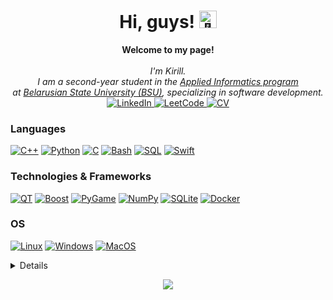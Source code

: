 <h1 align="center">Hi, guys! <img src="https://github-production-user-asset-6210df.s3.amazonaws.com/24524555/238178097-766d336d-b87d-44ba-807c-c51de2bc6b4d.gif" width="28px" alt="👋"></h1>

<p align="center">
    <b>Welcome to my page!</b><br><br>
    <i>
        I'm Kirill.<br>
        I am a second-year student in the <a href="https://fpmi.bsu.by/en/main.aspx">Applied Informatics program</a><br> at <a href="https://bsu.by/en/"> Belarusian State University (BSU)</a>, specializing in software development.
    </i><br>
    <a href="https://www.linkedin.com/in/Kirill-zavadsky-13a76a221/">
        <img src="https://img.shields.io/badge/LinkedIn-blue?style=flat-square&logo=linkedin" alt="LinkedIn">
    </a>
    <a href="https://leetcode.com/kiriller_102/">
        <img src="https://img.shields.io/badge/LeetCode-blue?style=flat-square&logo=LeetCode" alt="LeetCode">
    </a>
    <a href="https://github.com/Kiriller102/CV">
        <img src="https://img.shields.io/badge/CV-blue?style=flat-square" alt="CV">
    </a>
</p>

### Languages
[![C++](https://img.shields.io/badge/c++-black?style=for-the-badge&logo=cplusplus)](https://github.com/Kiriller102)
[![Python](https://img.shields.io/badge/python-black?style=for-the-badge&logo=python)](https://github.com/Kiriller102)
[![C](https://img.shields.io/badge/c-black?style=for-the-badge&logo=c)](https://github.com/Kiriller102)
[![Bash](https://img.shields.io/badge/bash-black?style=for-the-badge&logo=gnu-bash&logoColor=white)](https://github.com/Kiriller102)
[![SQL](https://img.shields.io/badge/sql-black?style=for-the-badge&logo=mysql)](https://github.com/Kiriller102)
[![Swift](https://img.shields.io/badge/swift-black?style=for-the-badge&logo=swift)](https://github.com/Kiriller102)

### Technologies & Frameworks
[![QT](https://img.shields.io/badge/QT-black?style=for-the-badge&logo=QT)](https://github.com/Kiriller102)
[![Boost](https://img.shields.io/badge/Boost-black?style=for-the-badge&logo=cplusplus)](https://github.com/Kiriller102)
[![PyGame](https://img.shields.io/badge/PyGame-black?style=for-the-badge&logo=python)](https://github.com/Kiriller102)
[![NumPy]((https://img.shields.io/badge/NumPy-black?style=for-the-badge&logo=python))](https://github.com/Kiriller102)
[![SQLite]((https://img.shields.io/badge/SQLite-black?style=for-the-badge&logo=SQLite))](https://github.com/Kiriller102)
[![Docker](https://img.shields.io/badge/docker-black?style=for-the-badge&logo=docker)](https://hub.docker.com/u/kiriller102)

### OS
[![Linux](https://img.shields.io/badge/linux-black?style=for-the-badge&logo=Linux)](https://github.com/Kiriller102)
[![Windows](https://img.shields.io/badge/Windows-black?style=for-the-badge&logo=Windows)](https://github.com/Kiriller102)
[![MacOS](https://img.shields.io/badge/MacOS-black?style=for-the-badge&logo=apple)](https://github.com/Kiriller102)

<details>
<p align="center">
  <a href="https://github.com/Kiriller102">
    <img src="http://github-profile-summary-cards.vercel.app/api/cards/profile-details?username=Kiriller102&theme=transparent" />
  </a>
  <a href="https://github.com/Kiriller102">
    <img src="https://github-readme-streak-stats.herokuapp.com/?user=Kiriller102&hide_border=true&card_width=338&theme=transparent" />
  </a>
  <a href="https://github.com/Kiriller102">
    <img src="https://github-readme-stats.vercel.app/api?username=Kiriller102&theme=transparent&hide=issues,contribs&show_icons=true)](https://github.com/meteorych/github-readme-stats" />
  </a>
  <a href="https://github.com/Kiriller102">
    <img src="http://github-profile-summary-cards.vercel.app/api/cards/stats?username=Kiriller102&theme=transparent" />
  </a>
  <a href="https://github.com/Kiriller102">
    <img src="https://github-readme-stats.vercel.app/api/top-langs/?username=Kiriller102&langs_count=10&exclude_repo=&hide=jupyter%20notebook,vim%20script,cmake,makefile,batchfile,emacs%20lisp,css,html&layout=default&card_width=699&hide_border=true&theme=transparent" />
  </a>
</p>
</details>

<p align="center">
  <a href="https://github.com/Kiriller102">
    <img src="https://komarev.com/ghpvc/?username=Kiriller102&color=blue&style=flat)" />
  </a>
</p>